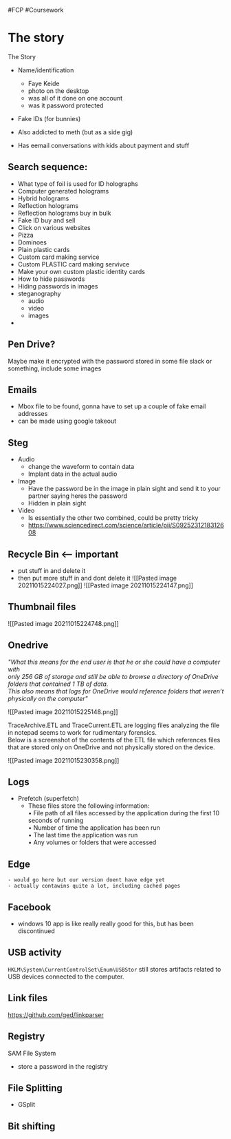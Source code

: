 #FCP #Coursework

# The story

The Story 
-   Name/identification
	-   Faye Keide 
	-   photo on the desktop
	-   was all of it done on one account
	-   was it password protected
-   Fake IDs (for bunnies) 
-   Also addicted to meth (but as a side gig) 

-   Has eemail conversations with kids about payment and stuff 
    
## Search sequence:
-   What type of foil is used for ID holographs 
-   Computer generated holograms 
-   Hybrid holograms
-   Reflection holograms 
-   Reflection holograms buy in bulk 
-   Fake ID buy and sell 
-   Click on various websites 
-   Pizza 
-   Dominoes 
-   Plain plastic cards 
-   Custom card making service 
-   Custom PLASTIC card making servivce 
-   Make your own custom plastic identity cards 
-   How to hide passwords
-   Hiding passwords in images
-   steganography
	-   audio
	-   video
	-   images
-   

## Pen Drive? 

Maybe make it encrypted with the password stored in some file slack or something, include some images  

## Emails 
-   Mbox file to be found, gonna have to set up a couple of fake email addresses 
-   can be made using google takeout

## Steg 
-   Audio 
	-   change the waveform to contain data 
	-   Implant data in the actual audio 
-   Image 
	-   Have the password be in the image in plain sight and send it to your partner saying heres the password 
	-   Hidden in plain sight
-   Video
	-   Is essentially the other two combined, could be pretty tricky
	-   https://www.sciencedirect.com/science/article/pii/S0925231218312608

## __Recycle Bin__ <-- important
- put stuff in and delete it
- then put more stuff in and dont delete it
![[Pasted image 20211015224027.png]]
![[Pasted image 20211015224147.png]]

## Thumbnail files
![[Pasted image 20211015224748.png]]

## Onedrive
<em>"What this means for the end user is that he or she could have a computer with  
only 256 GB of storage and still be able to browse a directory of OneDrive folders that contained 1 TB of data.  
This also means that logs for OneDrive would reference folders that weren’t physically on the computer"</em>

![[Pasted image 20211015225148.png]]
	
TraceArchive.ETL and TraceCurrent.ETL are logging files analyzing the file in notepad seems to work for rudimentary forensics.  
Below is a screenshot of the contents of the ETL file which references files that are stored only on OneDrive and not physically stored on the device.

![[Pasted image 20211015230358.png]]
	
## Logs
- Prefetch (superfetch)
	- These files store the following information:  
		• File path of all files accessed by the application during the first 10 seconds of running  
		• Number of time the application has been run  
		• The last time the application was run  
		• Any volumes or folders that were accessed

	
## Edge
	- would go here but our version doent have edge yet
	- actually contawins quite a lot, including cached pages

## Facebook
- windows  10 app is like really really good for this, but has been discontinued

## USB activity
``HKLM\System\CurrentControlSet\Enum\USBStor`` still stores artifacts related to USB devices connected to the computer.

## Link files

https://github.com/ged/linkparser

## Registry
 SAM File
 System
- store a password in the registry


## File Splitting
- GSplit


## Bit shifting